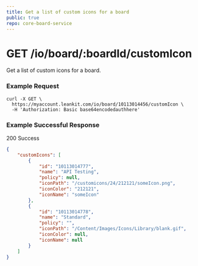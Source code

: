 ```yaml
---
title: Get a list of custom icons for a board
public: true
repo: core-board-service
---
```

# GET /io/board/:boardId/customIcon
Get a list of custom icons for a board.

### Example Request
```shell
curl -X GET \
  https://myaccount.leankit.com/io/board/10113014456/customIcon \
  -H 'Authorization: Basic base64encodedauthhere'
```

### Example Successful Response

200 Success
```json
{
    "customIcons": [
        {
            "id": "10113014777",
            "name": "API Testing",
            "policy": null,
            "iconPath": "/customicons/24/212121/someIcon.png",
            "iconColor": "212121",
            "iconName": "someIcon"
        },
        {
            "id": "10113014778",
            "name": "Standard",
            "policy": "",
            "iconPath": "/Content/Images/Icons/Library/blank.gif",
            "iconColor": null,
            "iconName": null
        }
    ]
}
```
